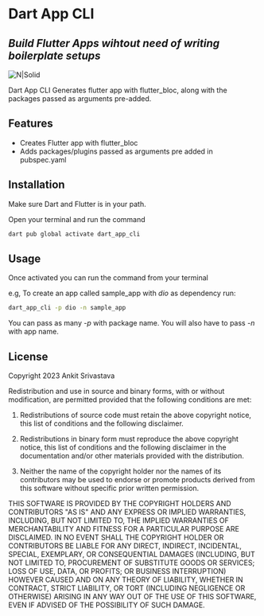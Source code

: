 # Dart App CLI
## _Build Flutter Apps wihtout need of writing boilerplate setups_

![N|Solid](https://i.imgur.com/WVZCgkn.png)


Dart App CLI Generates flutter app with flutter_bloc,
along with the packages passed as arguments pre-added.

## Features

- Creates Flutter app with flutter_bloc
- Adds packages/plugins passed as arguments pre added in pubspec.yaml

## Installation

Make sure Dart and Flutter is in your path.

Open your terminal and run the command

```sh
dart pub global activate dart_app_cli
```
## Usage

Once activated you can run the command from your terminal

e.g, To create an app called sample\_app with _dio_ as dependency run:

```sh
dart_app_cli -p dio -n sample_app
```
You can pass as many _-p_ with package name.
You will also have to pass _-n_ with app name.

## License


Copyright 2023 Ankit Srivastava

Redistribution and use in source and binary forms, with or without modification, are permitted provided that the following conditions are met:

1. Redistributions of source code must retain the above copyright notice, this list of conditions and the following disclaimer.

2. Redistributions in binary form must reproduce the above copyright notice, this list of conditions and the following disclaimer in the documentation and/or other materials provided with the distribution.

3. Neither the name of the copyright holder nor the names of its contributors may be used to endorse or promote products derived from this software without specific prior written permission.

THIS SOFTWARE IS PROVIDED BY THE COPYRIGHT HOLDERS AND CONTRIBUTORS "AS IS" AND ANY EXPRESS OR IMPLIED WARRANTIES, INCLUDING, BUT NOT LIMITED TO, THE IMPLIED WARRANTIES OF MERCHANTABILITY AND FITNESS FOR A PARTICULAR PURPOSE ARE DISCLAIMED. IN NO EVENT SHALL THE COPYRIGHT HOLDER OR CONTRIBUTORS BE LIABLE FOR ANY DIRECT, INDIRECT, INCIDENTAL, SPECIAL, EXEMPLARY, OR CONSEQUENTIAL DAMAGES (INCLUDING, BUT NOT LIMITED TO, PROCUREMENT OF SUBSTITUTE GOODS OR SERVICES; LOSS OF USE, DATA, OR PROFITS; OR BUSINESS INTERRUPTION) HOWEVER CAUSED AND ON ANY THEORY OF LIABILITY, WHETHER IN CONTRACT, STRICT LIABILITY, OR TORT (INCLUDING NEGLIGENCE OR OTHERWISE) ARISING IN ANY WAY OUT OF THE USE OF THIS SOFTWARE, EVEN IF ADVISED OF THE POSSIBILITY OF SUCH DAMAGE.


